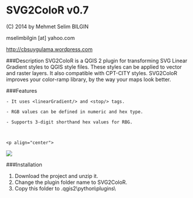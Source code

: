 SVG2ColoR v0.7
==========


(C) 2014 by Mehmet Selim BILGIN

mselimbilgin [at] yahoo.com

http://cbsuygulama.wordpress.com



###Description
SVG2ColoR is a QGIS 2 plugin for transforming SVG Linear Gradient styles to QGIS style files. These styles can be applied to vector and raster layers. It also compatible with CPT-CITY styles. SVG2ColoR improves your color-ramp library, by the way your maps look better.

###Features

    - It uses <linearGradient/> and <stop/> tags.
      
    - RGB values can be defined in numeric and hex type.
      
    - Supports 3-digit shorthand hex values for RBG.
    
    
    
    <p align="center">
  <img src="https://lh4.googleusercontent.com/rAOTmjjQiZiBK9y5YWRCvGzyC_ukI7kSUVxkp8C8ocw=w574-h397-no"/>
</p>


###Installation

1. Download the project and unzip it.
2. Change the plugin folder name to SVG2ColoR. 
3. Copy this folder to .qgis2\python\plugins\  
